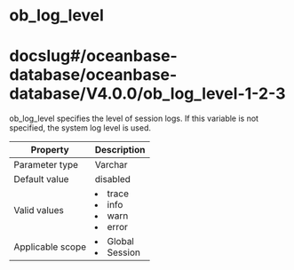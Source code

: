 ob_log_level
=================================
# docslug#/oceanbase-database/oceanbase-database/V4.0.0/ob_log_level-1-2-3
ob_log_level specifies the level of session logs. If this variable is not specified, the system log level is used.


| **Property** | **Description** |
|--------|---------------------------------------------------------------------------------------------------------------------------------------------------------------------------------------------|
| Parameter type | Varchar |
| Default value | disabled |
| Valid values | <li> trace   <li> info   <li> warn   <li> error |
| Applicable scope | <li> Global   <li> Session |



